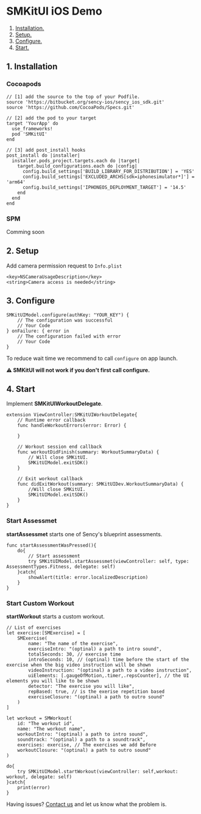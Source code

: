 # SMKitUI iOS Demo

1. [ Installation. ](#inst)
2. [ Setup. ](#setup)
3. [ Configure. ](#conf)
4. [ Start. ](#start)

<a name="inst"></a>
## 1. Installation

### Cocoapods
```
// [1] add the source to the top of your Podfile.
source 'https://bitbucket.org/sency-ios/sency_ios_sdk.git'
source 'https://github.com/CocoaPods/Specs.git'

// [2] add the pod to your target
target 'YourApp' do
  use_frameworks!
  pod 'SMKitUI'
end

// [3] add post_install hooks
post_install do |installer|
  installer.pods_project.targets.each do |target|
    target.build_configurations.each do |config|
      config.build_settings['BUILD_LIBRARY_FOR_DISTRIBUTION'] = 'YES'
      config.build_settings['EXCLUDED_ARCHS[sdk=iphonesimulator*]'] = 'arm64'
      config.build_settings['IPHONEOS_DEPLOYMENT_TARGET'] = '14.5'
    end
  end
end
```

### SPM

Comming soon


<a name="setup"></a>
## 2. Setup
Add camera permission request to `Info.plist`
```
<key>NSCameraUsageDescription</key>
<string>Camera access is needed</string>
```


<a name="conf"></a>
## 3. Configure
```
SMKitUIModel.configure(authKey: "YOUR_KEY") {
    // The configuration was successful
    // Your Code
} onFailure: { error in
    // The configuration failed with error
    // Your Code
}
```
To reduce wait time we recommend to call `configure` on app launch.

**⚠️ SMKitUI will not work if you don't first call configure.**


<a name="start"></a>
## 4. Start
Implement **SMKitUIWorkoutDelegate**.
```
extension ViewController:SMKitUIWorkoutDelegate{
    // Runtime error callback
    func handleWorkoutErrors(error: Error) {
        
    }

    // Workout session end callback
    func workoutDidFinish(summary: WorkoutSummaryData) {
        // Will close SMKitUI.
        SMKitUIModel.exitSDK()
    }

    // Exit workout callback
    func didExitWorkout(summary: SMKitUIDev.WorkoutSummaryData) {
        //Will close SMKitUI.
        SMKitUIModel.exitSDK()
    }
}
```
    
### Start Assessmet
**startAssessmet** starts one of Sency's blueprint assessments.
```
func startAssessmentWasPressed(){
    do{
        // Start assessment
        try SMKitUIModel.startAssessmet(viewController: self, type: AssessmentTypes.Fitness, delegate: self)
    }catch{
        showAlert(title: error.localizedDescription)
    }
}
```

### Start Custom Workout
**startWorkout** starts a custom workout.
```
// List of exercises
let exercise:[SMExercise] = [
    SMExercise(
        name: "The name of the exercise",
        exerciseIntro: "(optinal) a path to intro sound",
        totalSeconds: 30, // exercise time
        introSeconds: 10, // (optinal) time before the start of the exercise when the big video instruction will be shown
        videoInstruction: "(optinal) a path to a video instruction",
        uiElements: [.gaugeOfMotion,.timer,.repsCounter], // the UI elements you will like to be shown
        detector: "The exercise you will like",
        repBased: true, // is the exerise repetition based
        exerciseClosure: "(optinal) a path to outro sound"
    )
]

let workout = SMWorkout(
    id: "The workout id",
    name: "The workout name",
    workoutIntro: "(optinal) a path to intro sound",
    soundtrack: "(optinal) a path to a soundtrack",
    exercises: exercise, // The exercises we add Before
    workoutClosure: "(optinal) a path to outro sound"
)

do{
    try SMKitUIModel.startWorkout(viewController: self,workout: workout, delegate: self)
}catch{
    print(error)
}
```

Having issues? [Contact us](support@sency.ai) and let us know what the problem is.
